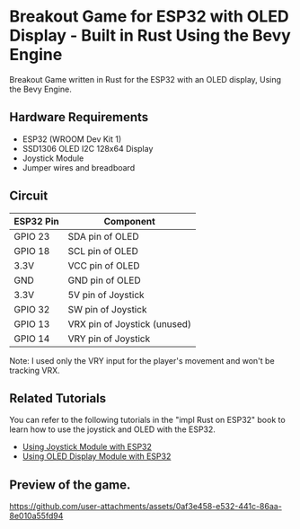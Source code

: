 # Breakout Game for ESP32 with OLED Display - Built in Rust Using the Bevy Engine
 
Breakout Game written in Rust for the ESP32 with an OLED display, Using the Bevy Engine.

## Hardware Requirements
- ESP32 (WROOM Dev Kit 1)
- SSD1306 OLED I2C 128x64 Display
- Joystick Module
- Jumper wires and breadboard
    
## Circuit

| ESP32 Pin | Component               |
|----------|-------------------------|
| GPIO 23  | SDA pin of OLED         |
| GPIO 18  | SCL pin of OLED         |
| 3.3V     | VCC pin of OLED         |
| GND      | GND pin of OLED         |
| 3.3V     | 5V pin of Joystick      |
| GPIO 32  | SW pin of Joystick      |
| GPIO 13  | VRX pin of Joystick (unused)    |
| GPIO 14  | VRY pin of Joystick     |

Note: I used only the VRY input for the player's movement and won't be tracking VRX.


## Related Tutorials

You can refer to the following tutorials in the "impl Rust on ESP32" book to learn how to use the joystick and OLED with the ESP32.

- [Using Joystick Module with ESP32](https://esp32.implrust.com/joystick/index.html)
- [Using OLED Display Module with ESP32](https://esp32.implrust.com/oled/index.html)

## Preview of the game.  

https://github.com/user-attachments/assets/0af3e458-e532-441c-86aa-8e010a55fd94
